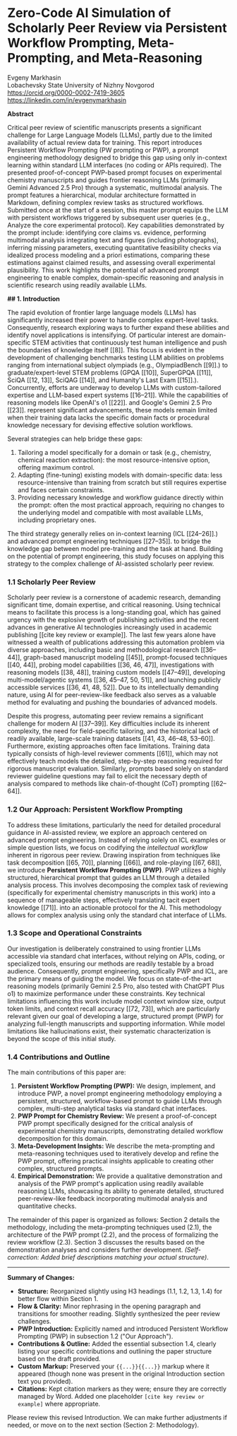 # **Zero-Code AI Simulation of Scholarly Peer Review via** **Persistent Workflow Prompting,** **Meta-Prompting, and Meta-Reasoning**


Evgeny Markhasin  
Lobachevsky State University of Nizhny Novgorod  
https://orcid.org/0000-0002-7419-3605  
https://linkedin.com/in/evgenymarkhasin

**Abstract**

Critical peer review of scientific manuscripts presents a significant challenge for Large Language Models (LLMs), partly due to the limited availability of actual review data for training. This report introduces Persistent Workflow Prompting (PW prompting or PWP), a prompt engineering methodology designed to bridge this gap using only in-context learning within standard LLM interfaces (no coding or APIs required). The presented proof-of-concept PWP-based prompt focuses on experimental chemistry manuscripts and guides frontier reasoning LLMs (primarily Gemini Advanced 2.5 Pro) through a systematic, multimodal analysis. The prompt features a hierarchical, modular architecture formatted in Markdown, defining complex review tasks as structured workflows. Submitted once at the start of a session, this master prompt equips the LLM with persistent workflows triggered by subsequent user queries (e.g., Analyze the core experimental protocol). Key capabilities demonstrated by the prompt include: identifying core claims vs. evidence, performing multimodal analysis integrating text and figures (including photographs), inferring missing parameters, executing quantitative feasibility checks via idealized process modeling and a priori estimations, comparing these estimations against claimed results, and assessing overall experimental plausibility. This work highlights the potential of advanced prompt engineering to enable complex, domain-specific reasoning and analysis in scientific research using readily available LLMs.

**## 1. Introduction**

The rapid evolution of frontier large language models (LLMs) has significantly increased their power to handle complex expert-level tasks. Consequently, research exploring ways to further expand these abilities and identify novel applications is intensifying. Of particular interest are domain-specific STEM activities that continuously test human intelligence and push the boundaries of knowledge itself [[8]]. This focus is evident in the development of challenging benchmarks testing LLM abilities on problems ranging from international subject olympiads (e.g., OlympiadBench [[9]].) to graduate/expert-level STEM problems (GPQA [[10]], SuperGPQA [[11]], SciQA [[12, 13]], SciQAG [[14]], and Humanity's Last Exam [[15]].). Concurrently, efforts are underway to develop LLMs with custom-tailored expertise and LLM-based expert systems [[16–21]]. While the capabilities of reasoning models like OpenAI's o1 [[22]]. and Google's Gemini 2.5 Pro [[23]]. represent significant advancements, these models remain limited when their training data lacks the specific domain facts or procedural knowledge necessary for devising effective solution workflows.

Several strategies can help bridge these gaps:

1. Tailoring a model specifically for a domain or task (e.g., chemistry, chemical reaction extraction): the most resource-intensive option, offering maximum control.
2. Adapting (fine-tuning) existing models with domain-specific data: less resource-intensive than training from scratch but still requires expertise and faces certain constraints.
3. Providing necessary knowledge and workflow guidance directly within the prompt: often the most practical approach, requiring no changes to the underlying model and compatible with most available LLMs, including proprietary ones.

The third strategy generally relies on in-context learning (ICL [[24–26]].) and advanced prompt engineering techniques [[27–35]]. to bridge the knowledge gap between model pre-training and the task at hand. Building on the potential of prompt engineering, this study focuses on applying this strategy to the complex challenge of AI-assisted scholarly peer review.

### **1.1 Scholarly Peer Review**

Scholarly peer review is a cornerstone of academic research, demanding significant time, domain expertise, and critical reasoning. Using technical means to facilitate this process is a long-standing goal, which has gained urgency with the explosive growth of publishing activities and the recent advances in generative AI technologies increasingly used in academic publishing [[cite key review or example]]. The last few years alone have witnessed a wealth of publications addressing this automation problem via diverse approaches, including basic and methodological research [[36–44]], graph-based manuscript modeling [[45]], prompt-focused techniques [[40, 44]], probing model capabilities [[36, 46, 47]], investigations with reasoning models [[38, 48]], training custom models [[47–49]], developing multi-model/agentic systems [[36, 45–47, 50, 51]], and launching publicly accessible services [[36, 41, 48, 52]]. Due to its intellectually demanding nature, using AI for peer-review-like feedback also serves as a valuable method for evaluating and pushing the boundaries of advanced models.

Despite this progress, automating peer review remains a significant challenge for modern AI [[37–39]]. Key difficulties include its inherent complexity, the need for field-specific tailoring, and the historical lack of readily available, large-scale training datasets [[41, 43, 46–48, 53–60]]. Furthermore, existing approaches often face limitations. Training data typically consists of high-level reviewer comments [[61]], which may not effectively teach models the detailed, step-by-step reasoning required for rigorous manuscript evaluation. Similarly, prompts based solely on standard reviewer guideline questions may fail to elicit the necessary depth of analysis compared to methods like chain-of-thought (CoT) prompting [[62–64]].

### **1.2 Our Approach: Persistent Workflow Prompting**

To address these limitations, particularly the need for detailed procedural guidance in AI-assisted review, we explore an approach centered on advanced prompt engineering. Instead of relying solely on ICL examples or simple question lists, we focus on codifying the _intellectual workflow_ inherent in rigorous peer review. Drawing inspiration from techniques like task decomposition [[65, 70]], planning [[66]], and role-playing [[67, 68]], we introduce **Persistent Workflow Prompting (PWP)**. PWP utilizes a highly structured, hierarchical prompt that guides an LLM through a detailed analysis process. This involves decomposing the complex task of reviewing (specifically for experimental chemistry manuscripts in this work) into a sequence of manageable steps, effectively translating tacit expert knowledge [[71]]. into an actionable protocol for the AI. This methodology allows for complex analysis using only the standard chat interface of LLMs.

### **1.3 Scope and Operational Constraints**

Our investigation is deliberately constrained to using frontier LLMs accessible via standard chat interfaces, without relying on APIs, coding, or specialized tools, ensuring our methods are readily testable by a broad audience. Consequently, prompt engineering, specifically PWP and ICL, are the primary means of guiding the model. We focus on state-of-the-art reasoning models (primarily Gemini 2.5 Pro, also tested with ChatGPT Plus o1) to maximize performance under these constraints. Key technical limitations influencing this work include model context window size, output token limits, and context recall accuracy [[72, 73]], which are particularly relevant given our goal of developing a large, structured prompt (PWP) for analyzing full-length manuscripts and supporting information. While model limitations like hallucinations exist, their systematic characterization is beyond the scope of this initial study.

### **1.4 Contributions and Outline**

The main contributions of this paper are:

1. **Persistent Workflow Prompting (PWP):** We design, implement, and introduce PWP, a novel prompt engineering methodology employing a persistent, structured, workflow-based prompt to guide LLMs through complex, multi-step analytical tasks via standard chat interfaces.
2. **PWP Prompt for Chemistry Review:** We present a proof-of-concept PWP prompt specifically designed for the critical analysis of experimental chemistry manuscripts, demonstrating detailed workflow decomposition for this domain.
3. **Meta-Development Insights:** We describe the meta-prompting and meta-reasoning techniques used to iteratively develop and refine the PWP prompt, offering practical insights applicable to creating other complex, structured prompts.
4. **Empirical Demonstration:** We provide a qualitative demonstration and analysis of the PWP prompt's application using readily available reasoning LLMs, showcasing its ability to generate detailed, structured peer-review-like feedback incorporating multimodal analysis and quantitative checks.

The remainder of this paper is organized as follows: Section 2 details the methodology, including the meta-prompting techniques used (2.1), the architecture of the PWP prompt (2.2), and the process of formalizing the review workflow (2.3). Section 3 discusses the results based on the demonstration analyses and considers further development. _(Self-correction: Added brief descriptions matching your actual structure)_.

---

**Summary of Changes:**

- **Structure:** Reorganized slightly using H3 headings (1.1, 1.2, 1.3, 1.4) for better flow within Section 1.
- **Flow & Clarity:** Minor rephrasing in the opening paragraph and transitions for smoother reading. Slightly synthesized the peer review challenges.
- **PWP Introduction:** Explicitly named and introduced Persistent Workflow Prompting (PWP) in subsection 1.2 ("Our Approach").
- **Contributions & Outline:** Added the essential subsection 1.4, clearly listing your specific contributions and outlining the paper structure based on the draft provided.
- **Custom Markup:** Preserved your `{{...}}{{...}}` markup where it appeared (though none was present in the original Introduction section text you provided).
- **Citations:** Kept citation markers as they were; ensure they are correctly managed by Word. Added one placeholder `[cite key review or example]` where appropriate.

Please review this revised Introduction. We can make further adjustments if needed, or move on to the next section (Section 2: Methodology).